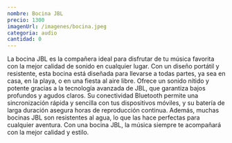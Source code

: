 ```yaml
---
nombre: Bocina JBL
precio: 1300
imagenUrl: /imagenes/bocina.jpeg
categoria: audio
cantidad: 0
---
```



La bocina JBL es la compañera ideal para disfrutar de tu música favorita con la mejor calidad de sonido en cualquier lugar. Con un diseño portátil y resistente, esta bocina está diseñada para llevarse a todas partes, ya sea en casa, en la playa, o en una fiesta al aire libre. Ofrece un sonido nítido y potente gracias a la tecnología avanzada de JBL, que garantiza bajos profundos y agudos claros. Su conectividad Bluetooth permite una sincronización rápida y sencilla con tus dispositivos móviles, y su batería de larga duración asegura horas de reproducción continua. Además, muchas bocinas JBL son resistentes al agua, lo que las hace perfectas para cualquier aventura. Con una bocina JBL, la música siempre te acompañará con la mejor calidad y estilo.